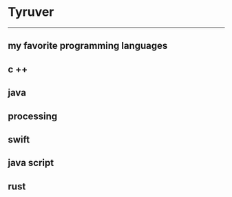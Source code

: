 # Tyruver
___

## my favorite programming languages
## c ++

## java

## processing

## swift

## java script

## rust
